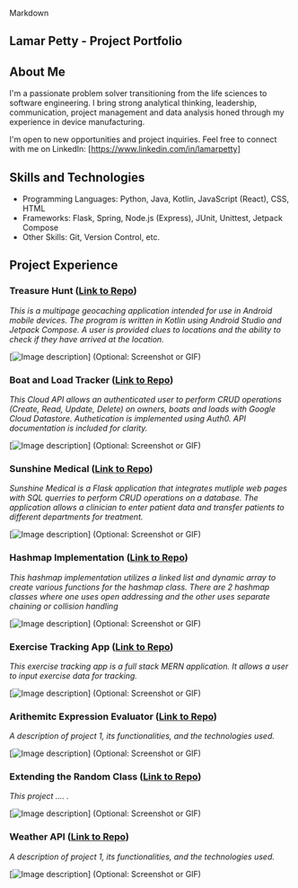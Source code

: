 Markdown
## Lamar Petty - Project Portfolio

## About Me
I'm a passionate problem solver transitioning from the life sciences to software engineering. I bring strong analytical thinking, leadership, communication, project management and data analysis honed through my experience in device manufacturing. 

I'm open to new opportunities and project inquiries. Feel free to connect with me on LinkedIn: [https://www.linkedin.com/in/lamarpetty] 

## Skills and Technologies

* Programming Languages: Python, Java, Kotlin, JavaScript (React), CSS, HTML
* Frameworks: Flask, Spring, Node.js (Express), JUnit, Unittest, Jetpack Compose
* Other Skills: Git, Version Control, etc.

## Project Experience

### Treasure Hunt ([Link to Repo](https://github.com/voyagerfan/Treasure-Hunt.git))

*This is a multipage geocaching application intended for use in Android mobile devices. The program is written in Kotlin using Android Studio and Jetpack Compose. A user is provided clues to locations and the ability to check if they have arrived at the location.*

[![Image description](URL_of_image1)] (Optional: Screenshot or GIF)

### Boat and Load Tracker ([Link to Repo](https://github.com/voyagerfan/Boat-and-Load-Tracker.git))

*This Cloud API allows an authenticated user to perform CRUD operations (Create, Read, Update, Delete) on owners, boats and loads with Google Cloud Datastore. Authetication is implemented using Auth0. API documentation is included for clarity.*

[![Image description](URL_of_image1)] (Optional: Screenshot or GIF)

### Sunshine Medical ([Link to Repo](https://github.com/voyagerfan/Sunshine-Medical.git))

*Sunshine Medical is a Flask application that integrates mutliple web pages with SQL querries to perform CRUD operations on a database. The application allows a clinician to enter patient data and transfer patients to different departments for treatment.*

[![Image description](URL_of_image1)] (Optional: Screenshot or GIF)

### Hashmap Implementation ([Link to Repo](https://github.com/voyagerfan/Hashmap-Implementation.git))

*This hashmap implementation utilizes a linked list and dynamic array to create various functions for the hashmap class. There are 2 hashmap classes where one uses open addressing and the other uses separate chaining or collision handling*

[![Image description](URL_of_image1)] (Optional: Screenshot or GIF)

### Exercise Tracking App ([Link to Repo](https://github.com/voyagerfan/Exercise-Tracking-App.git))

*This exercise tracking app is a full stack MERN application. It allows a user to input exercise data for tracking.*

[![Image description](URL_of_image1)] (Optional: Screenshot or GIF)

### Arithemitc Expression Evaluator ([Link to Repo](https://github.com/voyagerfan/Arithmetic-Expression-Evaluator.git))

*A description of project 1, its functionalities, and the technologies used.*

[![Image description](URL_of_image1)] (Optional: Screenshot or GIF)

### Extending the Random Class ([Link to Repo](https://github.com/voyagerfan/Extending-the-Random-Class.git))

*This project .... .*

[![Image description](URL_of_image1)] (Optional: Screenshot or GIF)

### Weather API ([Link to Repo](https://github.com/voyagerfan/Weather-API.git))

*A description of project 1, its functionalities, and the technologies used.*

[![Image description](URL_of_image1)] (Optional: Screenshot or GIF)